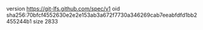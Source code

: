 version https://git-lfs.github.com/spec/v1
oid sha256:70bfcf4552630e2e2e153ab3a672f7730a346269cab7eeabfdfd1bb2455244b1
size 2833

